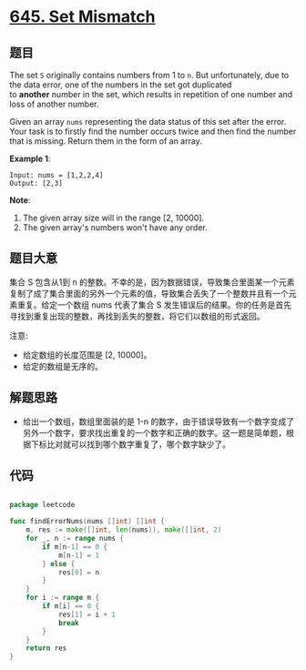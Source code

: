 # [645. Set Mismatch](https://leetcode.com/problems/set-mismatch/)


## 题目

The set `S` originally contains numbers from 1 to `n`. But unfortunately, due to the data error, one of the numbers in the set got duplicated to **another** number in the set, which results in repetition of one number and loss of another number.

Given an array `nums` representing the data status of this set after the error. Your task is to firstly find the number occurs twice and then find the number that is missing. Return them in the form of an array.

**Example 1**:

    Input: nums = [1,2,2,4]
    Output: [2,3]

**Note**:

1. The given array size will in the range [2, 10000].
2. The given array's numbers won't have any order.


## 题目大意


集合 S 包含从1到 n 的整数。不幸的是，因为数据错误，导致集合里面某一个元素复制了成了集合里面的另外一个元素的值，导致集合丢失了一个整数并且有一个元素重复。给定一个数组 nums 代表了集合 S 发生错误后的结果。你的任务是首先寻找到重复出现的整数，再找到丢失的整数，将它们以数组的形式返回。

注意:  

- 给定数组的长度范围是 [2, 10000]。
- 给定的数组是无序的。


## 解题思路


- 给出一个数组，数组里面装的是 1-n 的数字，由于错误导致有一个数字变成了另外一个数字，要求找出重复的一个数字和正确的数字。这一题是简单题，根据下标比对就可以找到哪个数字重复了，哪个数字缺少了。


## 代码

```go

package leetcode

func findErrorNums(nums []int) []int {
	m, res := make([]int, len(nums)), make([]int, 2)
	for _, n := range nums {
		if m[n-1] == 0 {
			m[n-1] = 1
		} else {
			res[0] = n
		}
	}
	for i := range m {
		if m[i] == 0 {
			res[1] = i + 1
			break
		}
	}
	return res
}

```